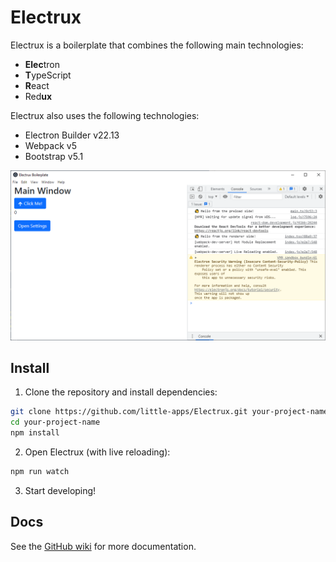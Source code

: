 # Electrux
Electrux is a boilerplate that combines the following main technologies:

 * **Elec**tron
 * **T**ypeScript
 * **R**eact
 * Red**ux**

Electrux also uses the following technologies:

 * Electron Builder v22.13
 * Webpack v5
 * Bootstrap v5.1

![Electrux screenshot](https://github.com/little-apps/Electrux/blob/main/screenshot.png?raw=true)

## Install

 1. Clone the repository and install dependencies:

```bash
git clone https://github.com/little-apps/Electrux.git your-project-name
cd your-project-name
npm install
```

 2. Open Electrux (with live reloading):

```bash
npm run watch
```

 3. Start developing!

## Docs

See the [GitHub wiki](https://github.com/little-apps/Electrux/wiki) for more documentation.
